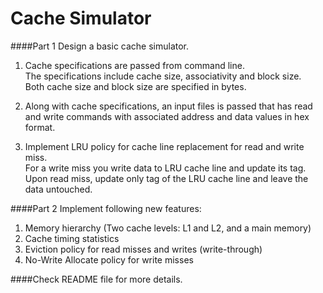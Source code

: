 # Cache Simulator
####Part 1
Design a basic cache simulator. 

1. Cache specifications are passed from command line.
 <br>The specifications include cache size, associativity and block size.
 <br>Both cache size and block size are specified in bytes.

2. Along with cache specifications, an input files is passed that has read and write commands with associated address and data values in hex format.

3. Implement LRU policy for cache line replacement for read and write miss.
 <br>For a write miss you write data to LRU cache line and update its tag.
 <br>Upon read miss, update only tag of the LRU cache line and leave the data untouched. 

####Part 2
Implement following new features:

1. Memory hierarchy (Two cache levels: L1 and L2, and a main memory)
2. Cache timing statistics 
3. Eviction policy for read misses and writes (write-through)
4. No-Write Allocate policy for write misses

####Check README file for more details.
